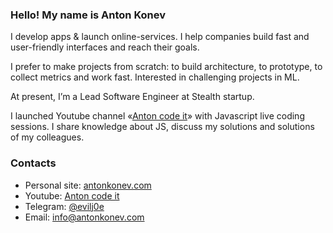 ### Hello! My name is Anton Konev

I develop apps & launch online-services. I help companies build fast and user-friendly interfaces and reach their goals.

I prefer to make projects from scratch: to build architecture, to prototype, to collect metrics and work fast. Interested in challenging projects in ML.

At present, I’m a Lead Software Engineer at Stealth startup.

I launched Youtube channel «[Anton code it](https://www.youtube.com/channel/UCHzF5bfyReSsXy_C6v8_W7g)» with Javascript live coding sessions. I share knowledge about JS, discuss my solutions and solutions of my colleagues.

### Contacts

- Personal site: [antonkonev.com](https://antonkonev.com)
- Youtube: [Anton code it](https://www.youtube.com/channel/UCHzF5bfyReSsXy_C6v8_W7g)
- Telegram: [@evilj0e](https://t.me/evilj0e)
- Email: [info@antonkonev.com](mailto:info@antonkonev.com)
